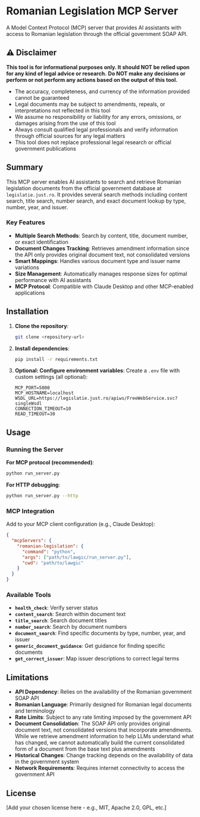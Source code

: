 # Romanian Legislation MCP Server

A Model Context Protocol (MCP) server that provides AI assistants with access to Romanian legislation through the official government SOAP API.

## ⚠️ Disclaimer

**This tool is for informational purposes only. It should NOT be relied upon for any kind of legal advice or research.**
**Do NOT make any decisions or perform or not perform any actions based on the output of this tool.**

- The accuracy, completeness, and currency of the information provided cannot be guaranteed
- Legal documents may be subject to amendments, repeals, or interpretations not reflected in this tool
- We assume no responsibility or liability for any errors, omissions, or damages arising from the use of this tool
- Always consult qualified legal professionals and verify information through official sources for any legal matters
- This tool does not replace professional legal research or official government publications

## Summary

This MCP server enables AI assistants to search and retrieve Romanian legislation documents from the official government database at `legislatie.just.ro`. It provides several search methods including content search, title search, number search, and exact document lookup by type, number, year, and issuer.

### Key Features

- **Multiple Search Methods**: Search by content, title, document number, or exact identification
- **Document Changes Tracking**: Retrieves amendment information since the API only provides original document text, not consolidated versions
- **Smart Mappings**: Handles various document type and issuer name variations
- **Size Management**: Automatically manages response sizes for optimal performance with AI assistants
- **MCP Protocol**: Compatible with Claude Desktop and other MCP-enabled applications

## Installation

1. **Clone the repository**:
   ```bash
   git clone <repository-url>
   ```

2. **Install dependencies**:
   ```bash
   pip install -r requirements.txt
   ```

3. **Optional: Configure environment variables**:
   Create a `.env` file with custom settings (all optional):
   ```
   MCP_PORT=5000
   MCP_HOSTNAME=localhost
   WSDL_URL=https://legislatie.just.ro/apiws/FreeWebService.svc?singleWsdl
   CONNECTION_TIMEOUT=10
   READ_TIMEOUT=30
   ```

## Usage

### Running the Server

**For MCP protocol (recommended)**:
```bash
python run_server.py
```

**For HTTP debugging**:
```bash
python run_server.py --http
```

### MCP Integration

Add to your MCP client configuration (e.g., Claude Desktop):

```json
{
  "mcpServers": {
    "romanian-legislation": {
      "command": "python",
      "args": ["path/to/lawgic/run_server.py"],
      "cwd": "path/to/lawgic"
    }
  }
}
```

### Available Tools

- **`health_check`**: Verify server status
- **`content_search`**: Search within document text
- **`title_search`**: Search document titles
- **`number_search`**: Search by document numbers
- **`document_search`**: Find specific documents by type, number, year, and issuer
- **`generic_document_guidance`**: Get guidance for finding specific documents
- **`get_correct_issuer`**: Map issuer descriptions to correct legal terms

## Limitations

- **API Dependency**: Relies on the availability of the Romanian government SOAP API
- **Romanian Language**: Primarily designed for Romanian legal documents and terminology
- **Rate Limits**: Subject to any rate limiting imposed by the government API
- **Document Consolidation**: The SOAP API only provides original document text, not consolidated versions that incorporate amendments. While we retrieve amendment information to help LLMs understand what has changed, we cannot automatically build the current consolidated form of a document from the base text plus amendments
- **Historical Changes**: Change tracking depends on the availability of data in the government system
- **Network Requirements**: Requires internet connectivity to access the government API

## License

[Add your chosen license here - e.g., MIT, Apache 2.0, GPL, etc.]